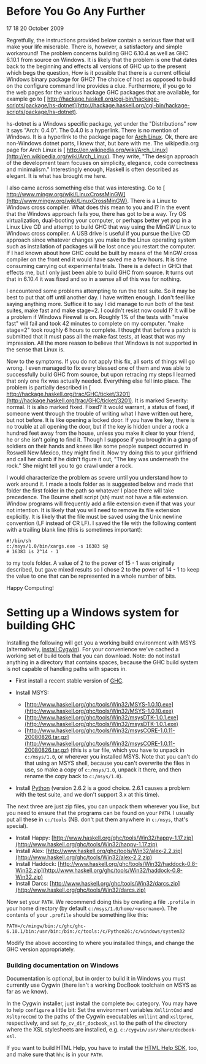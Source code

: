 # Before You Go Any Further


17 18 20 October 2009


Regretfully, the instructions provided below contain a serious flaw that will make your life miserable. There is, however, a satisfactory and simple workaround! The problem concerns building GHC 6.10.4 as well as GHC 6.10.1 from source on Windows. It is likely that the problem is one that dates back to the beginning and effects all versions of GHC up to the present which begs the question, How is it possible that there is a current official Windows binary package for GHC? The choice of host as opposed to build on the configure command line provides a clue. Furthermore, if you go to the web pages for the various hackage GHC packages that are available, for example go to [ http://hackage.haskell.org/cgi-bin/hackage-scripts/package/hs-dotnet](http://hackage.haskell.org/cgi-bin/hackage-scripts/package/hs-dotnet).


hs-dotnet is a Windows specific package, yet under the "Distributions" row it says "Arch: 0.4.0". The 0.4.0 is a hyperlink. There is no mention of Windows. It is a hyperlink to the package page for [ Arch Linux](http://www.archlinux.org/). Ok, there are non-Windows dotnet ports, I knew that, but bare with me. The wikipedia.org page for Arch Linux is [ http://en.wikipedia.org/wiki/Arch_Linux](http://en.wikipedia.org/wiki/Arch_Linux). They write, "The design approach of the development team focuses on simplicity, elegance, code correctness and minimalism." Interestingly enough, Haskell is often described as elegant. It is what has brought me here.


I also came across something else that was interesting. Go to [ http://www.mingw.org/wiki/LinuxCrossMinGW](http://www.mingw.org/wiki/LinuxCrossMinGW). There is a Linux to Windows cross compiler. What does this mean to you and I? In the event that the Windows approach fails you, there has got to be a way. Try OS virtualization, dual-booting your computer, or perhaps better yet pop in a Linux Live CD and attempt to build GHC that way using the MinGW Linux to Windows cross compiler. A USB drive is useful if you pursue the Live CD approach since whatever changes you make to the Linux operating system such as installation of packages will be lost once you restart the computer. If I had known about how GHC could be built by means of the MinGW cross compiler on the front end it would have saved me a few hours. It is time consuming carrying out experimental trials. There is a defect in GHCi that effects me, but I only just been able to build GHC from source. It turns out that in 6.10.4 it was fixed and so in a sense all of this was for nothing.


I encountered some problems attempting to run the test suite. So it may be best to put that off until another day. I have written enough. I don't feel like saying anything more. Suffice it to say I did manage to run both of the test suites, make fast and make stage=2. I couldn't resist now could I? It will be a problem if Windows Firewall is on. Roughly 1% of the tests with "make fast" will fail and took 42 minutes to complete on my computer. "make stage=2" took roughly 6 hours to complete. I thought that before a patch is submitted that it must pass all the make fast tests, at least that was my impression. All the more reason to believe that Windows is not supported in the sense that Linux is.


Now to the symptoms. If you do not apply this fix, all sorts of things will go wrong. I even managed to fix every blessed one of them and was able to successfully build GHC from source, but upon retracing my steps I learned that only one fix was actually needed. Everything else fell into place. The problem is partially described in [ http://hackage.haskell.org/trac/GHC/ticket/3201](http://hackage.haskell.org/trac/GHC/ticket/3201). It is marked Severity: normal. It is also marked fixed. Fixed? It would warrant, a status of fixed, if someone went through the trouble of writing what I have written out here, but not before. It is like opening a locked door. If you have the key, there is no trouble at all opening the door, but if the key is hidden under a rock a hundred feet away from the house, unless you make it clear to your friend, he or she isn't going to find it. Though I suppose if you brought in a gang of soldiers on their hands and knees like some people suspect occurred in Roswell New Mexico, they might find it. Now try doing this to your girlfriend and call her dumb if he didn't figure it out, "The key was underneath the rock." She might tell you to go crawl under a rock.


I would characterize the problem as severe until you understand how to work around it. I made a tools folder as is suggested below and made that folder the first folder in the path so whatever I place there will take precedence. The Bourne shell script (sh) must not have a file extension. Window programs will frequently add a file extension even if that was your not intention. It is likely that you will need to remove its file extension explicitly. It is likely that the file must be saved using the Unix newline convention (LF instead of CR LF). I saved the file with the following content with a trailing blank line (this is sometimes important):

```wiki
#!/bin/sh
c:/msys/1.0/bin/xargs.exe -s 16383 $@
# 16383 is 2^14 - 1
```


to my tools folder. A value of 2 to the power of 15 - 1 was originally described, but gave mixed results so I chose 2 to the power of 14 - 1 to keep the value to one that can be represented in a whole number of bits.


Happy Computing!

# Setting up a Windows system for building GHC


Installing the following will get you a working build environment with MSYS (alternatively, [install Cygwin](building/windows/cygwin)).  For your convenience we've cached a working set of build tools that you can download.  Note: do not install anything in a directory that contains spaces, because the GHC build system is not capable of handling paths with spaces in.

- First install a recent stable version of [GHC](http://www.haskell.org/ghc/download.html).

- Install MSYS: 

  - [http://www.haskell.org/ghc/tools/Win32/MSYS-1.0.10.exe](http://www.haskell.org/ghc/tools/Win32/MSYS-1.0.10.exe)
  - [http://www.haskell.org/ghc/tools/Win32/msysDTK-1.0.1.exe](http://www.haskell.org/ghc/tools/Win32/msysDTK-1.0.1.exe)
  - [http://www.haskell.org/ghc/tools/Win32/msysCORE-1.0.11-20080826.tar.gz](http://www.haskell.org/ghc/tools/Win32/msysCORE-1.0.11-20080826.tar.gz) (this is a tar file, which you have to unpack in `c:/msys/1.0`, or wherever you installed MSYS.  Note that you can't do that using an MSYS shell, because you can't overwrite the files in use, so make a copy of `c:/msys/1.0`, unpack it there, and then rename the copy back to `c:/msys/1.0`).

- Install [ Python](http://www.python.org/download/releases/) (version 2.6.2 is a good choice.  2.6.1 causes a problem with the test suite, and we don't support 3.x at this time).


The next three are just zip files, you can unpack them wherever you like, but you need to ensure that the programs can be found on your `PATH`.  I usually put all these in `c:/tools` (NB. don't put them anywhere in `c:/msys`, that's special).

- Install Happy: [http://www.haskell.org/ghc/tools/Win32/happy-1.17.zip](http://www.haskell.org/ghc/tools/Win32/happy-1.17.zip)
- Install Alex: [http://www.haskell.org/ghc/tools/Win32/alex-2.2.zip](http://www.haskell.org/ghc/tools/Win32/alex-2.2.zip)
- Install Haddock: [http://www.haskell.org/ghc/tools/Win32/haddock-0.8-Win32.zip](http://www.haskell.org/ghc/tools/Win32/haddock-0.8-Win32.zip)
- Install Darcs: [http://www.haskell.org/ghc/tools/Win32/darcs.zip](http://www.haskell.org/ghc/tools/Win32/darcs.zip)


Now set your `PATH`.  We recommend doing this by creating a file `.profile` in your home directory (by default `c:/msys/1.0/home/<username>`).  The contents of your `.profile` should be something like this:

```wiki
PATH=/c/mingw/bin:/c/ghc/ghc-6.10.1/bin:/usr/bin:/bin:/c/tools:/c/Python26:/c/windows/system32
```


Modify the above according to where you installed things, and change the GHC version appropriately.

### Building documentation on Windows


Documentation is optional, but in order to build it in Windows you must currently use Cygwin (there isn't a working DocBook toolchain on MSYS as far as we know).


In the Cygwin installer, just install the complete `Doc` category. You
may have to help `configure` a little bit: Set the
environment variables `XmllintCmd` and
`XsltprocCmd` to the paths of the Cygwin executables
`xmllint` and `xsltproc`,
respectively, and set `fp_cv_dir_docbook_xsl` to the path
of the directory where the XSL stylesheets are installed,
e.g. `c:/cygwin/usr/share/docbook-xsl`.    


If you want to build HTML Help, you have to install the
[ HTML Help SDK](http://msdn.microsoft.com/library/default.asp?url=/library/en-us/htmlhelp/html/hworiHTMLHelpStartPage.asp),
too, and make sure that `hhc` is in your `PATH`.
